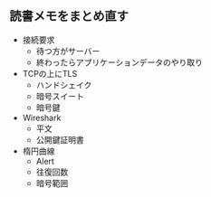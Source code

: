 ## 読書メモをまとめ直す

- 接続要求
  - 待つ方がサーバー
  - 終わったらアプリケーションデータのやり取り
- TCPの上にTLS
  - ハンドシェイク
  - 暗号スイート
  - 暗号鍵
- Wireshark
  - 平文
  - 公開鍵証明書
- 楕円曲線
  - Alert
  - 往復回数
  - 暗号範囲
  
